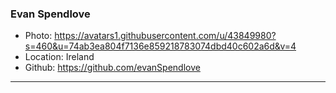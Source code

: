 ### Evan Spendlove
- Photo: https://avatars1.githubusercontent.com/u/43849980?s=460&u=74ab3ea804f7136e859218783074dbd40c602a6d&v=4
- Location: Ireland
- Github: https://github.com/evanSpendlove
***
